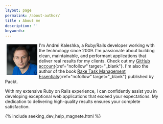 ```yaml
---
layout: page
permalink: /about-author/
title : About me
description: ''
keywords:
---
```


<img src="/images/my_face.jpg" alt="Andrei Kaleshka (Andrey Koleshko)" align="left" vspace="5" hspace="5" width="100"/>

I'm Andrei Kaleshka, a Ruby/Rails developer working with the technology since 2009. I'm passionate about building clean, maintainable, and performant applications that deliver real results for my clients. Check out my [GitHub account](https://github.com/ka8725){:ref="nofollow" target="_blank"}. I'm also the author of the book [Rake Task Management Essentials](https://www.packtpub.com/product/rake-task-management-essentials/9781783280773){:ref="nofollow" target="_blank"} published by Packt.

With my extensive Ruby on Rails experience, I can confidently assist you in developing exceptional web applications that exceed your expectations. My dedication to delivering high-quality results ensures your complete satisfaction.

{% include seeking_dev_help_magnete.html %}
